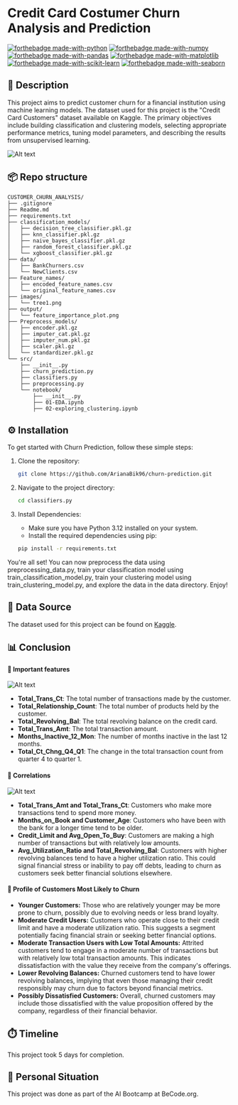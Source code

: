 # Credit Card Costumer Churn Analysis and Prediction
[![forthebadge made-with-python](https://ForTheBadge.com/images/badges/made-with-python.svg)](https://www.python.org/)
[![forthebadge made-with-numpy](https://ForTheBadge.com/images/badges/made-with-numpy.svg)](https://numpy.org/)
[![forthebadge made-with-pandas](https://ForTheBadge.com/images/badges/made-with-pandas.svg)](https://pandas.pydata.org/)
[![forthebadge made-with-matplotlib](https://ForTheBadge.com/images/badges/made-with-matplotlib.svg)](https://matplotlib.org/)
[![forthebadge made-with-scikit-learn](https://ForTheBadge.com/images/badges/made-with-scikit-learn.svg)](https://scikit-learn.org/)
[![forthebadge made-with-seaborn](https://ForTheBadge.com/images/badges/made-with-seaborn.svg)](https://seaborn.pydata.org/)

## 📝 Description 
This project aims to predict customer churn for a financial institution using machine learning models. The dataset used for this project is the "Credit Card Customers" dataset available on Kaggle. The primary objectives include building classification and clustering models, selecting appropriate performance metrics, tuning model parameters, and describing the results from unsupervised learning.

![Alt text](images/tree1.png)

## 📦 Repo structure

    CUSTOMER_CHURN_ANALYSIS/
    ├── .gitignore
    ├── Readme.md
    ├── requirements.txt
    ├── classification_models/
    │   ├── decision_tree_classifier.pkl.gz
    │   ├── knn_classifier.pkl.gz
    │   ├── naive_bayes_classifier.pkl.gz
    │   ├── random_forest_classifier.pkl.gz
    │   └── xgboost_classifier.pkl.gz
    ├── data/
    │   ├── BankChurners.csv
    │   └── NewClients.csv
    ├── Feature_names/
    │   ├── encoded_feature_names.csv
    │   └── original_feature_names.csv
    ├── images/
    │   └── tree1.png
    ├── output/
    │   └── feature_importance_plot.png
    ├── Preprocess_models/
    │   ├── encoder.pkl.gz
    │   ├── imputer_cat.pkl.gz
    │   ├── imputer_num.pkl.gz
    │   ├── scaler.pkl.gz
    │   └── standardizer.pkl.gz
    └── src/
        ├── __init__.py
        ├── churn_prediction.py
        ├── classifiers.py
        ├── preprocessing.py
        └── notebook/
            ├── __init__.py
            ├── 01-EDA.ipynb
            ├── 02-exploring_clustering.ipynb


## ⚙️ Installation

To get started with Churn Prediction, follow these simple steps:

1. Clone the repository:
    ```bash
    git clone https://github.com/ArianaBik96/churn-prediction.git
    ```

2. Navigate to the project directory:
    ```bash
    cd classifiers.py
    ```

3. Install Dependencies:
    - Make sure you have Python 3.12 installed on your system.
    - Install the required dependencies using pip:
    ```bash
    pip install -r requirements.txt
    ```

You're all set! You can now preprocess the data using preprocessing_data.py, train your classification model using train_classification_model.py, train your clustering model using train_clustering_model.py, and explore the data in the data directory. Enjoy!

## 📂 Data Source
The dataset used for this project can be found on [Kaggle](https://www.kaggle.com/datasets/sakshigoyal7/credit-card-customers).

## 📊 Conclusion

#### 🎯 Important features 

![Alt text](output/feature_importance_plot.png)

- **Total_Trans_Ct**: The total number of transactions made by the customer.
- **Total_Relationship_Count**: The total number of products held by the customer.
- **Total_Revolving_Bal**: The total revolving balance on the credit card.
- **Total_Trans_Amt**: The total transaction amount.
- **Months_Inactive_12_Mon**: The number of months inactive in the last 12 months.
- **Total_Ct_Chng_Q4_Q1**: The change in the total transaction count from quarter 4 to quarter 1.

#### 🔗 Correlations

![Alt text](images/Correlation_of_Churners.png)
- **Total_Trans_Amt and Total_Trans_Ct**: Customers who make more transactions tend to spend more money.
- **Months_on_Book and Customer_Age**: Customers who have been with the bank for a longer time tend to be older.
- **Credit_Limit and Avg_Open_To_Buy**: Customers are making a high number of transactions but with relatively low amounts.
- **Avg_Utilization_Ratio and Total_Revolving_Bal**: Customers with higher revolving balances tend to have a higher utilization ratio. This could signal financial stress or inability to pay off debts, leading to churn as customers seek better financial solutions elsewhere.

#### 🚨 Profile of Customers Most Likely to Churn
- **Younger Customers:** Those who are relatively younger may be more prone to churn, possibly due to evolving needs or less brand loyalty.
- **Moderate Credit Users:** Customers who operate close to their credit limit and have a moderate utilization ratio. This suggests a segment potentially facing financial strain or seeking better financial options.
- **Moderate Transaction Users with Low Total Amounts:** Attrited customers tend to engage in a moderate number of transactions but with relatively low total transaction amounts. This indicates dissatisfaction with the value they receive from the company's offerings.
- **Lower Revolving Balances:** Churned customers tend to have lower revolving balances, implying that even those managing their credit responsibly may churn due to factors beyond financial metrics.
- **Possibly Dissatisfied Customers:** Overall, churned customers may include those dissatisfied with the value proposition offered by the company, regardless of their financial behavior.

## ⏱️ Timeline
This project took 5 days for completion.

## 📌 Personal Situation
This project was done as part of the AI Bootcamp at BeCode.org.